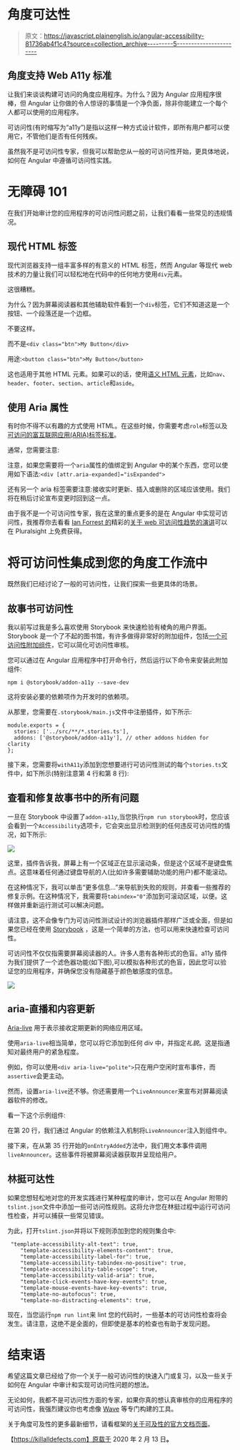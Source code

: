 # 角度可达性

> 原文：<https://javascript.plainenglish.io/angular-accessibility-81736ab4f1c4?source=collection_archive---------5----------------------->

## 角度支持 Web A11y 标准

让我们来谈谈构建可访问的角度应用程序。为什么？因为 Angular 应用程序很棒，但 Angular 让你做的令人惊讶的事情是一个净负面，除非你能建立一个每个人都可以使用的应用程序。

可访问性(有时缩写为“a11y”)是指以这样一种方式设计软件，即所有用户都可以使用它，不管他们是否有任何残疾。

虽然我不是可访问性专家，但我可以帮助您从一般的可访问性开始，更具体地说，如何在 Angular 中遵循可访问性实践。

# 无障碍 101

在我们开始审计您的应用程序的可访问性问题之前，让我们看看一些常见的违规情况。

## 现代 HTML 标签

现代浏览器支持一组丰富多样的有意义的 HTML 标签，然而 Angular 等现代 web 技术的力量让我们可以轻松地在代码中的任何地方使用`div`元素。

这很糟糕。

为什么？因为屏幕阅读器和其他辅助软件看到一个`div`标签，它们不知道这是一个按钮、一个段落还是一个边框。

不要这样。

而不是`<div class="btn">My Button</div>`

用途:`<button class="btn">My Button</button>`

这也适用于其他 HTML 元素。如果可以的话，使用[语义 HTML 元素](https://www.w3schools.com/html/html5_semantic_elements.asp)，比如`nav`、`header`、`footer`、`section`、`article`和`aside`。

## 使用 Aria 属性

有时你不得不以有趣的方式使用 HTML。在这些时候，你需要考虑`role`标签以及[可访问的富互联网应用(ARIA)标签标准](https://www.w3.org/TR/html-aria/)。

通常，您需要注意:

注意，如果您需要将一个`aria`属性的值绑定到 Angular 中的某个东西，您可以使用如下语法:`<div [attr.aria-expanded]="isExpanded">`

还有另一个 aria 标签需要注意:接收实时更新、插入或删除的区域应该使用。我们将在稍后讨论宣布变更时回到这一点。

由于我不是一个可访问性专家，我在这里的重点更多的是在 Angular 中实现可访问性，我推荐你去看看 [Ian Forrest 的](https://twitter.com/ianforr)精彩的[关于 web 可访问性趋势的演讲](https://app.pluralsight.com/library/courses/codemash-session-09/description)可以在 Pluralsight 上免费获得。

# 将可访问性集成到您的角度工作流中

既然我们已经讨论了一般的可访问性，让我们探索一些更具体的场景。

## 故事书可访问性

我以前写过我是多么喜欢使用 Storybook 来快速检验有棱角的用户界面。Storybook 是一个了不起的图书馆，有许多做得非常好的附加组件，包括[一个可访问性附加组件](https://github.com/storybookjs/storybook/tree/master/addons/a11y)，它可以简化可访问性审核。

您可以通过在 Angular 应用程序中打开命令行，然后运行以下命令来安装此附加组件:

`npm i @storybook/addon-a11y --save-dev`

这将安装必要的依赖项作为开发时的依赖项。

从那里，您需要在`.storybook/main.js`文件中注册插件，如下所示:

```
module.exports = { 
  stories: ['../src/**/*.stories.ts'], 
  addons: ['@storybook/addon-a11y'], // other addons hidden for clarity 
};
```

接下来，您需要将`withA11y`添加到您想要进行可访问性测试的每个`stories.ts`文件中，如下所示(特别注意第 4 行和第 8 行):

## 查看和修复故事书中的所有问题

一旦在 Storybook 中设置了`addon-a11y`,当您执行`npm run storybook`时，您应该会看到一个`Accessibility`选项卡，它会突出显示检测到的任何违反可访问性的情况，如下所示:

![](img/9a11cabfebae48782645654a91f141e3.png)

这里，插件告诉我，屏幕上有一个区域正在显示滚动条，但是这个区域不是键盘焦点。这意味着任何通过键盘导航的人(比如许多需要辅助功能的用户)都不能滚动。

在这种情况下，我可以单击“更多信息…”来导航到失败的规则，并查看一些推荐的修复示例。在这种情况下，我需要将`tabindex="0"`添加到可滚动区域，以便。这样做并重新运行测试可以解决问题。

请注意，这不会像专门为可访问性测试设计的浏览器插件那样广泛或全面，但是如果您已经在使用 [Storybook](https://storybook.js.org/) ，这是一个简单的方法，也可以用来快速检查可访问性。

可访问性不仅仅指需要屏幕阅读器的人。许多人患有各种形式的色盲。a11y 插件为我们提供了一个滤色器功能(如下图),可以模拟各种形式的色盲，因此您可以验证您的应用程序，并确保您没有隐藏基于颜色敏感度的信息。

![](img/ea75072a3bbf5b48b0421923745a5fc1.png)

## aria-直播和内容更新

[Aria-live](https://www.w3.org/WAI/PF/aria-1.1/states_and_properties#aria-live) 用于表示接收定期更新的网络应用区域。

使用`aria-live`相当简单，您可以将它添加到任何 div 中，并指定*礼貌*。这是指通知对最终用户的紧急程度。

例如，你可以使用`<div aria-live="polite">`只在用户空闲时宣布事件，而`assertive`会更主动。

然而，设置`aria-live`还不够。你还需要用一个`LiveAnnouncer`来宣布对屏幕阅读器软件的修改。

看一下这个示例组件:

在第 20 行，我们通过 Angular 的依赖注入机制将`LiveAnnouncer`注入到组件中。

接下来，在从第 35 行开始的`onEntryAdded`方法中，我们用文本事件调用`liveAnnouncer`。这些事件将被屏幕阅读器获取并呈现给用户。

## 林挺可达性

如果您想轻松地对您的开发实践进行某种程度的审计，您可以在 Angular 附带的`tslint.json`文件中添加一些可访问性规则。这将允许您在林挺过程中运行可访问性检查，并可以捕获一些常见错误。

为此，打开`tslint.json`并将以下规则添加到您的规则集合中:

```
 "template-accessibility-alt-text": true,
    "template-accessibility-elements-content": true,
    "template-accessibility-label-for": true,
    "template-accessibility-tabindex-no-positive": true,
    "template-accessibility-table-scope": true,
    "template-accessibility-valid-aria": true,
    "template-click-events-have-key-events": true,
    "template-mouse-events-have-key-events": true,
    "template-no-autofocus": true,
    "template-no-distracting-elements": true,
```

现在，当您运行`npm run lint`来 lint 您的代码时，一些基本的可访问性检查将会发生。请注意，这绝不是全面的，但即使是基本的检查也有助于发现问题。

# 结束语

希望这篇文章已经给了你一个关于一般可访问性的快速入门或复习，以及一些关于如何在 Angular 中审计和实现可访问性问题的想法。

无论如何，我都不是可访问性方面的专家，如果你真的想认真审核你的应用程序的可访问性，我强烈建议你也考虑像 [Wave](https://wave.webaim.org/) 等专门构建的工具。

关于角度可及性的更多最新细节，请看框架的[关于可及性的官方文档页面](https://angular.io/guide/accessibility)。

【https://killalldefects.com】原载于 2020 年 2 月 13 日[](https://killalldefects.com/2020/02/12/angular-accessibility/)**。**